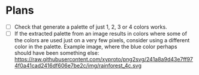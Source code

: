 # Plans

- [ ] Check that generate a palette of just 1, 2, 3 or 4 colors works.
- [ ] If the extracted palette from an image results in colors where some of the colors are used just on a very few pixels, consider using a different color in the palette.
      Example image, where the blue color perhaps should have been something else: https://raw.githubusercontent.com/xyproto/png2svg/241a8a9d43e7ff974f0a41cad2416df606e7be2c/img/rainforest_4c.svg
